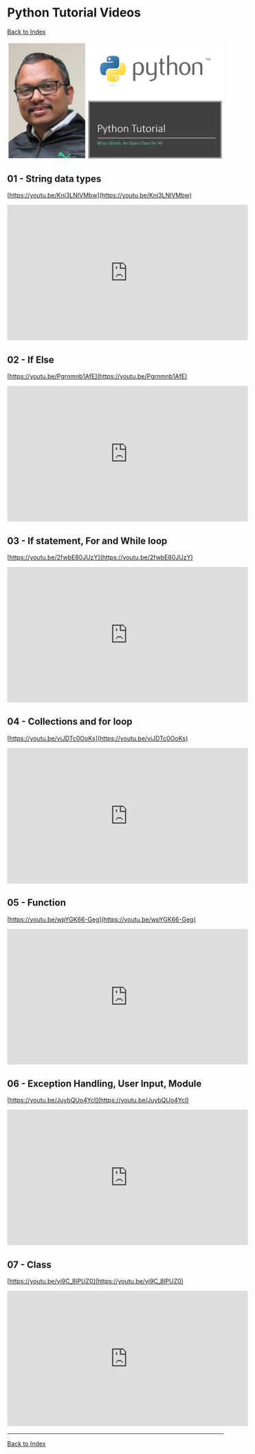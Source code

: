 # Python Tutorial Videos

[Back to Index](index.md)

![Banner](img/Python-Tutorial-Banner.png)

## 01 - String data types

[https://youtu.be/Kni3LNIVMbw](https://youtu.be/Kni3LNIVMbw)

<iframe width="560" height="315" src="https://www.youtube.com/embed/Kni3LNIVMbw" title="YouTube video player" frameborder="0" allow="accelerometer; autoplay; clipboard-write; encrypted-media; gyroscope; picture-in-picture" allowfullscreen></iframe>

## 02 - If Else

[https://youtu.be/Pgrnmnb1AfE](https://youtu.be/Pgrnmnb1AfE)

<iframe width="560" height="315" src="https://www.youtube.com/embed/Pgrnmnb1AfE" title="YouTube video player" frameborder="0" allow="accelerometer; autoplay; clipboard-write; encrypted-media; gyroscope; picture-in-picture" allowfullscreen></iframe>

## 03 - If statement, For and While loop

[https://youtu.be/2fwbE80JUzY](https://youtu.be/2fwbE80JUzY)

<iframe width="560" height="315" src="https://www.youtube.com/embed/2fwbE80JUzY" title="YouTube video player" frameborder="0" allow="accelerometer; autoplay; clipboard-write; encrypted-media; gyroscope; picture-in-picture" allowfullscreen></iframe>

## 04 - Collections and for loop

[https://youtu.be/viJDTc0OoKs](https://youtu.be/viJDTc0OoKs)

<iframe width="560" height="315" src="https://www.youtube.com/embed/viJDTc0OoKs" title="YouTube video player" frameborder="0" allow="accelerometer; autoplay; clipboard-write; encrypted-media; gyroscope; picture-in-picture" allowfullscreen></iframe>


## 05 - Function

[https://youtu.be/wpYGK66-Geg](https://youtu.be/wpYGK66-Geg)

<iframe width="560" height="315" src="https://www.youtube.com/embed/wpYGK66-Geg" title="YouTube video player" frameborder="0" allow="accelerometer; autoplay; clipboard-write; encrypted-media; gyroscope; picture-in-picture" allowfullscreen></iframe>

## 06 - Exception Handling, User Input, Module

[https://youtu.be/JuybQUo4YcI](https://youtu.be/JuybQUo4YcI)

<iframe width="560" height="315" src="https://www.youtube.com/embed/JuybQUo4YcI" title="YouTube video player" frameborder="0" allow="accelerometer; autoplay; clipboard-write; encrypted-media; gyroscope; picture-in-picture" allowfullscreen></iframe>

## 07 - Class

[https://youtu.be/vj9C_8lPUZ0](https://youtu.be/vj9C_8lPUZ0)

<iframe width="560" height="315" src="https://www.youtube.com/embed/vj9C_8lPUZ0" title="YouTube video player" frameborder="0" allow="accelerometer; autoplay; clipboard-write; encrypted-media; gyroscope; picture-in-picture" allowfullscreen></iframe>

---

[Back to Index](index.md)
